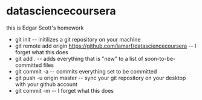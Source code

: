 # datasciencecoursera

this is Edgar Scott's homework

* git init -- initilizes a git repository on your machine
* git remote add origin https://github.com/iamarf/datasciencecoursera -- I forget what this does
* git add . -- adds everything that is "new" to a list of soon-to-be-committed files
* git commit -a -- commits everything set to be committed
* git push -u origin master -- sync your git repository on your desktop with your github account
* git commit -m -- I forget what this does
